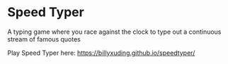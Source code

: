# Speed Typer
A typing game where you race against the clock to type out a continuous stream of famous quotes

Play Speed Typer here: https://billyxuding.github.io/speedtyper/

